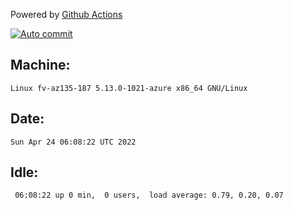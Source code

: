 Powered by [Github Actions](https://github.com/features/actions)

[![Auto commit](https://github.com/gyfary/workstation/workflows/Auto%20commit/badge.svg)](https://github.com/gyfary/workstation/actions?query=workflow%3A%22Auto+commit%22)

## Machine:
```
Linux fv-az135-187 5.13.0-1021-azure x86_64 GNU/Linux
```
## Date:
```
Sun Apr 24 06:08:22 UTC 2022
```
## Idle:
```
 06:08:22 up 0 min,  0 users,  load average: 0.79, 0.20, 0.07
```
